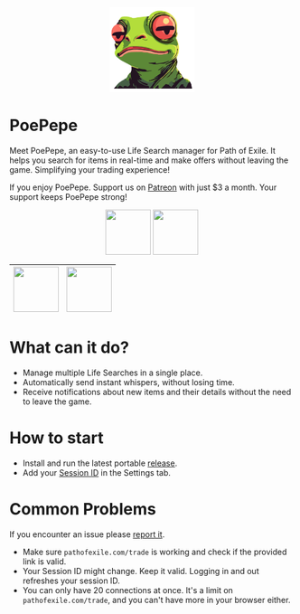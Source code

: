 <p align="center">
   <img src="https://github.com/PoePepe/PoePepe/blob/main/Poe.UIW/Resources/Icons/logo.png" width="150" height="150">
</p>
<h1>
  PoePepe 
</h1>
<p>
  Meet PoePepe, an easy-to-use Life Search manager for Path of Exile. It helps you search for items in real-time and make offers without leaving the game. Simplifying your trading experience!
</p>

<p>
If you enjoy PoePepe. Support us on <a href="https://www.patreon.com/PoePepe">Patreon</a> with just $3 a month. Your support keeps PoePepe strong!
</p>
<p align="center">
   
   <a href="https://discord.gg/enMrbEZb" target="_blank" rel="nofollow" style="text-decoration: none;">
   <img src="https://github.com/PoePepe/PoePepe/assets/152653866/56af7a6c-3b1e-4f3a-93cc-9818f85fa2b7" width="80" height="80"   style="max-width: 100%;">     </a>
   <a href="https://www.patreon.com/PoePepe">
  <img src="https://github.com/PoePepe/PoePepe/assets/152653866/a5fcf83d-f46a-4eaa-890c-49531ebab9d8" width="80" height="80">
      </a>
      
</p>

<table align="center">
<thead>
<tr>
<th><a href="https://discord.gg/enMrbEZb" target="_blank" rel="nofollow" style="text-decoration: none;">
   <img src="https://github.com/PoePepe/PoePepe/assets/152653866/56af7a6c-3b1e-4f3a-93cc-9818f85fa2b7" width="80" height="80"   style="max-width: 100%;">     </a></th>
<th><a href="https://www.patreon.com/PoePepe">
  <img src="https://github.com/PoePepe/PoePepe/assets/152653866/a5fcf83d-f46a-4eaa-890c-49531ebab9d8" width="80" height="80">
      </a></th>
</tr>
</thead>

</table>

















<h1>
  What can it do?
</h1>
<ul dir="auto">
  <li>Manage multiple Life Searches in a single place.</li>
  <li>Automatically send instant whispers, without losing time.</li>
  <li>Receive notifications about new items and their details without the need to leave the game.</li>
</ul>
<h1>
  How to start
</h1>
<ul dir="auto">
  <li>Install and run the latest portable <a href="/nosleepda/PoePepe/releases">release</a>.</li>
  <li>Add your <a href="https://github.com/Stickymaddness/Procurement/wiki/SessionID">Session ID</a> in the Settings tab.</li>
</ul>
<h1>
  Common Problems 
</h1
<p>
  If you encounter an issue please <a href="/nosleepda/PoePepe/issues"> report it</a>.
</p>
  <ul dir="auto">
    <li>Make sure <code>pathofexile.com/trade</code> is working and check if the provided link is valid.</li>
    <li>Your Session ID might change. Keep it valid. Logging in and out refreshes your session ID.</li>
    <li>You can only have 20 connections at once. It's a limit on <code>pathofexile.com/trade</code>, and you can't have more in your browser either.</li>
</ul>
